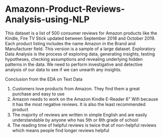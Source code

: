 # Amazonn-Product-Reviews-Analysis-using-NLP
This dataset is a list of 500 consumer reviews for Amazon products like the Kindle, Fire TV Stick updated between September 2018 and October 2019. Each product listing includes the name Amazon in the Brand and Manufacturer field. This version is a sample of a large dataset. Exploratory Data Analysis is the process of exploring data, generating insights, testing hypotheses, checking assumptions and revealing underlying hidden patterns in the data. We need to perform investigative and detective analysis of our data to see if we can unearth any insights.

Conclusion from the EDA on Text Data
1. Customers love products from Amazon. They find them a great purchase and easy to use
2. Amazon needs to work on the Amazon Kindle E-Reader 6" Wifi because it has the most negative reviews. It is also the least recommended product
3. The majority of reviews are written in simple English and are easily understandable by anyone who has 5th or 6th grade of school
4. The reading time of helpful reviews is twice that of non-helpful reviews which means people find longer reviews helpful
